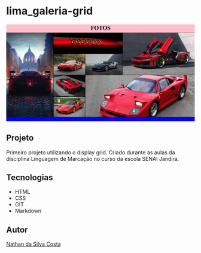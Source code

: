 # lima_galeria-grid

![](<./preview.png>)

## Projeto

Primeiro projeto utilizando o display grid. Criado durante as aulas da disciplina Linguagem de Marcação no curso da escola SENAI Jandira.

## Tecnologias
* HTML
* CSS
* GIT
* Markdown

## Autor
[Nathan da Silva Costa](https://www.linkedin.com/in/nathandasilvacosta/)